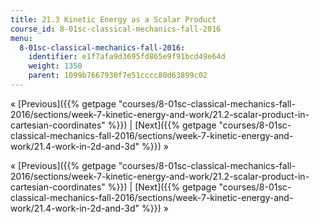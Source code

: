 ```yaml
---
title: 21.3 Kinetic Energy as a Scalar Product
course_id: 8-01sc-classical-mechanics-fall-2016
menu:
  8-01sc-classical-mechanics-fall-2016:
    identifier: e1f7afa9d3695fd865e9f91bcd49e64d
    weight: 1350
    parent: 1099b7667930f7e51cccc80d63899c02
---
```

« [Previous]({{% getpage "courses/8-01sc-classical-mechanics-fall-2016/sections/week-7-kinetic-energy-and-work/21.2-scalar-product-in-cartesian-coordinates" %}}) | [Next]({{% getpage "courses/8-01sc-classical-mechanics-fall-2016/sections/week-7-kinetic-energy-and-work/21.4-work-in-2d-and-3d" %}}) »

« [Previous]({{% getpage "courses/8-01sc-classical-mechanics-fall-2016/sections/week-7-kinetic-energy-and-work/21.2-scalar-product-in-cartesian-coordinates" %}}) | [Next]({{% getpage "courses/8-01sc-classical-mechanics-fall-2016/sections/week-7-kinetic-energy-and-work/21.4-work-in-2d-and-3d" %}}) »